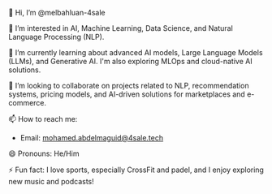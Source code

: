 👋 Hi, I’m @melbahluan-4sale

👀 I’m interested in AI, Machine Learning, Data Science, and Natural Language Processing (NLP).

🌱 I’m currently learning about advanced AI models, Large Language Models (LLMs), and Generative AI. I'm also exploring MLOps and cloud-native AI solutions.

💞️ I’m looking to collaborate on projects related to NLP, recommendation systems, pricing models, and AI-driven solutions for marketplaces and e-commerce.

📫 How to reach me:
- Email: mohamed.abdelmaguid@4sale.tech
  
😄 Pronouns: He/Him

⚡ Fun fact: I love sports, especially CrossFit and padel, and I enjoy exploring new music and podcasts!
